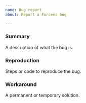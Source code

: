 ```yaml
---
name: Bug report
about: Report a Forceea bug

---
```


### Summary
A description of what the bug is.

### Reproduction
Steps or code to reproduce the bug.

### Workaround
A permanent or temporary solution.
